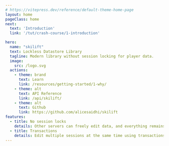 ```yaml
---
# https://vitepress.dev/reference/default-theme-home-page
layout: home
pageClass: home
next:
  text: 'Introduction'
  link: '/tut/crash-course/1-introduction'

hero:
  name: "skilift"
  text: Lockless Datastore Library
  tagline: Modern library without session locking for player data.
  image:
    src: /logo.svg
  actions:
    - theme: brand
      text: Learn
      link: /resources/getting-started/1-why/
    - theme: alt
      text: API Reference
      link: /api/skilift/
    - theme: alt
      text: Github
      link: https://github.com/alicesaidhi/skilift
features:
  - title: No session locks
    details: Other servers can freely edit data, and everything remains synced.
  - title: Transactions
    details: Edit multiple sessions at the same time using transactions.
---
```

